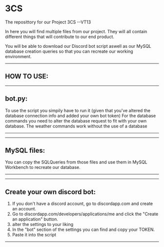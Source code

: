 # 3CS
The reposittory for our Project 3CS --VT13

In here you will find multiple files from our project.
They will all contain different things that will contribute to our end product.

You will be able to download our Discord bot script aswell as our MySQL database creation queries so that you can recreate our working environment.

----------------------------------------------------------------------------------------------------------------------------------
HOW TO USE:
----------------------------------------------------------------------------------------------------------------------------------

----------------------------------------------------------------------------------------------------------------------------------
bot.py:
----------------------------------------------------------------------------------------------------------------------------------
To use the script you simpily have to run it (given that you've altered the database connection info and added your own bot token)
For the database commands you need to alter the database request to fit with your own database.
The weather commands work without the use of a database

----------------------------------------------------------------------------------------------------------------------------------


----------------------------------------------------------------------------------------------------------------------------------
MySQL files:
----------------------------------------------------------------------------------------------------------------------------------
You can copy the SQLQueries from those files and use them in MySQL Workbench to recreate our database.

----------------------------------------------------------------------------------------------------------------------------------


----------------------------------------------------------------------------------------------------------------------------------
Create your own discord bot:
----------------------------------------------------------------------------------------------------------------------------------
1. If you don't have a discord account, go to discordapp.com and create an account.
2. Go to discordapp.com/developers/applications/me and click the "Create an application" button.
3. alter the settings to your liking
4. In the "bot" section of the settings you can find and copy your TOKEN.
5. Paste it into the script

----------------------------------------------------------------------------------------------------------------------------------
